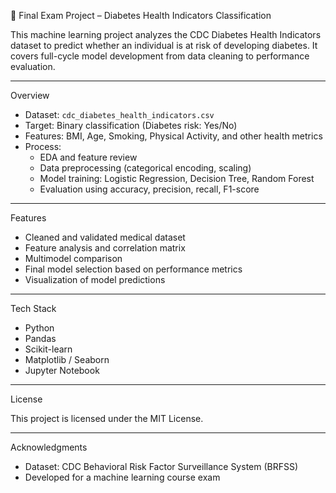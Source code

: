 
🧪 Final Exam Project – Diabetes Health Indicators Classification

This machine learning project analyzes the CDC Diabetes Health Indicators dataset to predict whether an individual is at risk of developing diabetes. It covers full-cycle model development from data cleaning to performance evaluation.

---

Overview

- Dataset: `cdc_diabetes_health_indicators.csv`
- Target: Binary classification (Diabetes risk: Yes/No)
- Features: BMI, Age, Smoking, Physical Activity, and other health metrics
- Process:
  - EDA and feature review
  - Data preprocessing (categorical encoding, scaling)
  - Model training: Logistic Regression, Decision Tree, Random Forest
  - Evaluation using accuracy, precision, recall, F1-score

---

Features

- Cleaned and validated medical dataset
- Feature analysis and correlation matrix
- Multimodel comparison
- Final model selection based on performance metrics
- Visualization of model predictions

---

Tech Stack

- Python
- Pandas
- Scikit-learn
- Matplotlib / Seaborn
- Jupyter Notebook


---

License

This project is licensed under the MIT License.

---

Acknowledgments

- Dataset: CDC Behavioral Risk Factor Surveillance System (BRFSS)
- Developed for a  machine learning course exam
